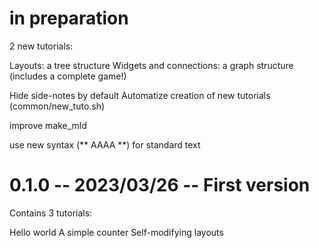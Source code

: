 # in preparation

2 new tutorials:

Layouts: a tree structure
Widgets and connections: a graph structure (includes a complete game!)

Hide side-notes by default
Automatize creation of new tutorials (common/new_tuto.sh)

improve make_mld

use new syntax (** AAAA **) for standard text

# 0.1.0 -- 2023/03/26 -- First version

Contains 3 tutorials:

Hello world
A simple counter
Self-modifying layouts
